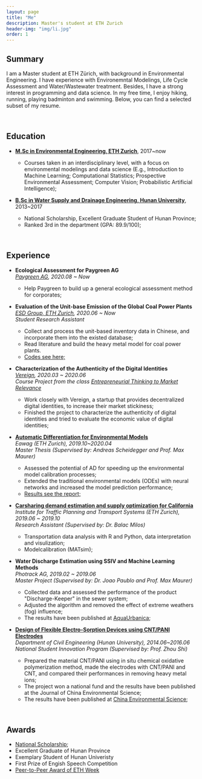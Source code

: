 ```yaml
---
layout: page
title: "Me"
description: Master's student at ETH Zurich
header-img: "img/li.jpg"
order: 1
---
```


## Summary
I am a Master student at ETH Zürich, with background in Environmental Engineering. I have experience with Environemntal Modelings, Life Cycle Assessment and Water/Wastewater treatment. Besides, I have a strong interest in programming and data science. In my free time, I enjoy hiking, running, playing badminton and swimming. Below, you can find a selected subset of my resume.

<br/>  

## Education
* __[M.Sc in Environmental Engineering, ETH Zurich](https://ethz.ch/)__, 2017~now
  * Courses taken in an interdisciplinary level, with a focus on environmental modelings and data science (E.g., Introduction to Machine Learning; Computational Statistics; Prospective Environmental Assessment; Computer Vision; Probabilistic Artificial Intelligence);


* __[B.Sc in Water Supply and Drainage Engineering, Hunan University](http://www-en.hnu.edu.cn/)__, 2013~2017
  * National Scholarship, Excellent Graduate Student of Hunan Province;
  * Ranked 3rd in the department (GPA: 89.9/100);

<br/>  

## Experience

* __Ecological Assessment for Paygreen AG__  
*[Paygreen AG](https://paygreen.ch/), 2020.08 ~ Now*
  * Help Paygreen to build up a general ecological assessment method for corporates;

* __Evaluation of the Unit-base Emission of the Global Coal Power Plants__  
*[ESD Group, ETH Zurich](https://esd.ifu.ethz.ch/), 2020.06 ~ Now*  
*Student Research Assistant*
  * Collect and process the unit-based inventory data in Chinese, and incorporate them into the existed database;
  * Read literature and build the heavy metal model for coal power plants.
  * [Codes see here;](https://github.com/LiWang1/esd_hiwi)

* __Characterization of the Authenticity of the Digital Identities__  
*[Vereign](https://www.vereign.com/), 2020.03 ~ 2020.06*  
*Course Project from the class [Entrepreneurial Thinking to Market Relevance](http://www.vvz.ethz.ch/lerneinheitPre.do?semkez=2020S&lerneinheitId=136648&lang=en)*
  * Work closely with Vereign, a startup that provides decentralized digital identities, to increase their market stickiness;
  * Finished the project to characterize the authenticity of digital identities and tried to evaluate the economic value of digital identities;  


* __[Automatic Differentiation for Environmental Models](https://github.com/LiWang1/masterthesis)__  
*Eawag (ETH Zurich), 2019.10~2020.04*  
*Master Thesis (Supervised by: Andreas Scheidegger and Prof. Max Maurer)*
  * Assessed the potential of AD for speeding up the environmental model calibration processes;
  * Extended the traditional environmental models (ODEs) with neural networks and increased the model prediction performance;
  * [Results see the report;](https://www.overleaf.com/read/rztwzbrsmtwm)

* __[Carsharing demand estimation and supply optimization for California](https://github.com/LiWang1/hiwi_ivt)__  
*Institute for Traffic Planning and Transport Systems (ETH Zurich), 2019.06 ~ 2019.10*  
*Research Assistant (Supervised by: Dr. Balac Milos)*
  * Transportation data analysis with R and Python, data interpretation and visulization;
  * Modelcalibration (MATsim);

* __Water Discharge Estimation using SSIV and Machine Learning Methods__  
*Photrack AG, 2019.02 ~ 2019.06*  
*Master Project (Supervised by: Dr. Joao Paublo and Prof. Max Maurer)*
  * Collected data and assessed the performance of the product "Discharge-Keeper" in the sewer system;
  * Adjusted the algorithm and removed the effect of extreme weathers (fog) influence;
  * The results have been published at [AquaUrbanica](https://www.researchgate.net/profile/M_Burkhardt/publication/337772421_Regenwasser_weiterdenken_-_Bemessen_trifft_Gestalten_-_Tagungsband_der_Aqua_Urbanica_2019/links/5de95d164585159aa4658dc0/Regenwasser-weiterdenken-Bemessen-trifft-Gestalten-Tagungsband-der-Aqua-Urbanica-2019.pdf#page=41);

* __[Design of Flexible Electro-Sorption Devices using CNT/PANI Electrodes](http://www.zghjkx.com.cn/CN/article/downloadArticleFile.do?attachType=PDF&id=14900)__  
*Department of Civil Engineering (Hunan University), 2014.06~2016.06*  
*National Student Innovation Program (Supervised by: Prof. Zhou Shi)*
  * Prepared the material CNT/PANI using in situ chemical oxidative polymerization method, made the electrodes with CNT/PANI and CNT, and compared their performances in removing heavy metal ions;
  * The project won a national fund and the results have been published at the Journal of China Environmental Science;
  * The results have been published at [China Environmental Science](http://www.zghjkx.com.cn/CN/article/downloadArticleFile.do?attachType=PDF&id=14900);

<br/>  

## Awards
* [National Scholarship](https://baike.baidu.com/item/%E5%9B%BD%E5%AE%B6%E5%A5%96%E5%AD%A6%E9%87%91);
* Excellent Graduate of Hunan Province
* Exemplary Student of Hunan Univeristy
* First Prize of Engish Speech Competition
* [Peer-to-Peer Award of ETH Week](https://ethz.ch/en/the-eth-zurich/sustainability/education/ETHweek/previous-editions/2018-Energy-Matters/eth-week-diary.html)
